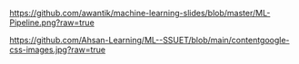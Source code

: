 https://github.com/awantik/machine-learning-slides/blob/master/ML-Pipeline.png?raw=true


https://github.com/Ahsan-Learning/ML--SSUET/blob/main/contentgoogle-css-images.jpg?raw=true
